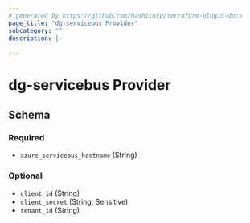 ```yaml
---
# generated by https://github.com/hashicorp/terraform-plugin-docs
page_title: "dg-servicebus Provider"
subcategory: ""
description: |-
  
---
```


# dg-servicebus Provider





<!-- schema generated by tfplugindocs -->
## Schema

### Required

- `azure_servicebus_hostname` (String)

### Optional

- `client_id` (String)
- `client_secret` (String, Sensitive)
- `tenant_id` (String)
